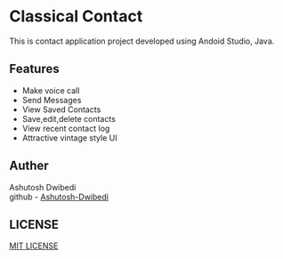 <h1>Classical Contact</h1>

This is contact application project developed using Andoid Studio, Java.
<br>
<h2>Features</h2>
<ul>
  <li>Make voice call</li>
  <li>Send Messages</li>
  <li>View Saved Contacts</li>
  <li>Save,edit,delete contacts</li>
  <li>View recent contact log</li>
  <li>Attractive vintage style UI</li>
</ul>
<h2>Auther</h2>
Ashutosh Dwibedi
<br>
github - <a href="https://github.com/Ashutosh-Dwibedi">Ashutosh-Dwibedi</a>
<h2>LICENSE</h2>
<a href="https://github.com/Ashutosh-Dwibedi/Classical-Contact/blob/main/LICENSE">MIT LICENSE</a>
